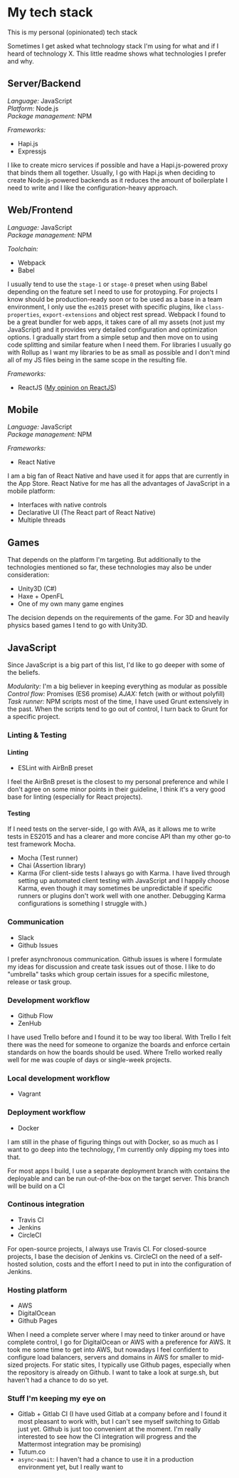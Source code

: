 # My tech stack
This is my personal (opinionated) tech stack

Sometimes I get asked what technology stack I'm using for what and if I heard of technology X. This little readme shows what technologies I prefer and why.

## Server/Backend
*Language:* JavaScript  
*Platform:* Node.js  
*Package management:* NPM  

*Frameworks:*
* Hapi.js
* Expressjs

I like to create micro services if possible and have a Hapi.js-powered proxy that binds them all together. Usually, I go with Hapi.js when deciding to create Node.js-powered backends as it reduces the amount of boilerplate I need to write and I like the configuration-heavy approach.

## Web/Frontend
*Language:* JavaScript  
*Package management:* NPM  

*Toolchain:*
* Webpack
* Babel

I usually tend to use the `stage-1` or `stage-0` preset when using Babel depending on the feature set I need to use for protoyping. For projects I know should be production-ready soon or to be used as a base in a team environment, I only use the `es2015` preset with specific plugins, like `class-properties`, `export-extensions` and object rest spread.
Webpack I found to be a great bundler for web apps, it takes care of all my assets (not just my JavaScript) and it provides very detailed configuration and optimization options. I gradually start from a simple setup and then move on to using code splitting and similar feature when I need them.
For libraries I usually go with Rollup as I want my libraries to be as small as possible and I don't mind all of my JS files being in the same scope in the resulting file.

*Frameworks:*
* ReactJS ([My opinion on ReactJS](https://medium.com/front-end-hacking/my-probably-entirely-subjective-reactjs-impressions-430eca0b9255#.mam94de78))

## Mobile
*Language:* JavaScript  
*Package management:* NPM  

*Frameworks:*
* React Native

I am a big fan of React Native and have used it for apps that are currently in the App Store. React Native for me has all the advantages of JavaScript in a mobile platform:
- Interfaces with native controls
- Declarative UI (The React part of React Native)
- Multiple threads

## Games
That depends on the platform I'm targeting. But additionally to the technologies mentioned so far, these technologies may also be under consideration:
- Unity3D (C#)
- Haxe + OpenFL
- One of my own many game engines

The decision depends on the requirements of the game. For 3D and heavily physics based games I tend to go with Unity3D.

## JavaScript
Since JavaScript is a big part of this list, I'd like to go deeper with some of the beliefs.

*Modularity:* I'm a big believer in keeping everything as modular as possible
*Control flow:* Promises (ES6 promise)
*AJAX:* fetch (with or without polyfill)
*Task runner:* NPM scripts most of the time, I have used Grunt extensively in the past. When the scripts tend to go out of control, I turn back to Grunt for a specific project.

### Linting & Testing
#### Linting
* ESLint with AirBnB preset

I feel the AirBnB preset is the closest to my personal preference and while I don't agree on some minor points in their guideline, I think it's a very good base for linting (especially for React projects).

#### Testing
If I need tests on the server-side, I go with AVA, as it allows me to write tests in ES2015 and has a clearer and more concise API than my other go-to test framework Mocha.

* Mocha (Test runner)
* Chai (Assertion library)
* Karma (For client-side tests I always go with Karma. I have lived through setting up automated client testing with JavaScript and I happily choose Karma, even though it may sometimes be unpredictable if specific runners or plugins don't work well with one another. Debugging Karma configurations is something I struggle with.)

### Communication
* Slack
* Github Issues

I prefer asynchronous communication. Github issues is where I formulate my ideas for discussion and create task issues out of those. I like to do "umbrella" tasks which group certain issues for a specific milestone, release or task group.

### Development workflow
* Github Flow
* ZenHub

I have used Trello before and I found it to be way too liberal. With Trello I felt there was the need for someone to organize the boards and enforce certain standards on how the boards should be used. Where Trello worked really well for me was couple of days or single-week projects.

### Local development workflow
* Vagrant



### Deployment workflow
* Docker

I am still in the phase of figuring things out with Docker, so as much as I want to go deep into the technology, I'm currently only dipping my toes into that.

For most apps I build, I use a separate deployment branch with contains the deployable and can be run out-of-the-box on the target server. This branch will be build on a CI

### Continous integration
* Travis CI
* Jenkins
* CircleCI

For open-source projects, I always use Travis CI. For closed-source projects, I base the decision of Jenkins vs. CircleCI on the need of a self-hosted solution, costs and the effort I need to put in into the configuration of Jenkins.

### Hosting platform
* AWS
* DigitalOcean
* Github Pages

When I need a complete server where I may need to tinker around or have complete control, I go for DigitalOcean or AWS with a preference for AWS. It took me some time to get into AWS, but nowadays I feel confident to configure load balancers, servers and domains in AWS for smaller to mid-sized projects. For static sites, I typically use Github pages, especially when the repository is already on Github. I want to take a look at surge.sh, but haven't had a chance to do so yet.


### Stuff I'm keeping my eye on
* Gitlab + Gitlab CI (I have used Gitlab at a company before and I found it most pleasant to work with, but I can't see myself switching to Gitlab just yet. Github is just too convenient at the moment. I'm really interested to see how the CI integration will progress and the Mattermost integration may be promising)
* Tutum.co
* `async`-`await`: I haven't had a chance to use it in a production environment yet, but I really want to
